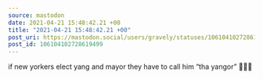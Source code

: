 ```yaml
---
source: mastodon
date: 2021-04-21 15:48:42.21 +00
title: "2021-04-21 15:48:42.21 +00"
post_uri: https://mastodon.social/users/gravely/statuses/106104102728619499
post_id: 106104102728619499
---
```

if new yorkers elect yang and mayor they have to call him “tha yangor” 🤷🏼‍♂️


